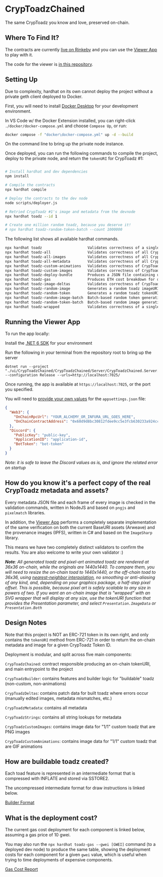 # CrypToadzChained
The same CrypToadz you know and love, preserved on-chain.

## Where To Find It?

The contracts are currently [live on Rinkeby](https://rinkeby.etherscan.io/address/0x60d9d8bc30812fdee9cc5e3fcb630233a924cc97#code) 
and you can use the [Viewer App](https://cryptoadzchained.com) to play with it. 

The code for the viewer is [in this repository](https://github.com/wattsyart/cryptoadz-chained/tree/main/ui).

## Setting Up

Due to complexity, hardhat on its own cannot deploy the project without a private geth client deployed to Docker.

First, you will need to install [Docker Desktop](https://www.docker.com/products/docker-desktop) for your development environment.

In VS Code w/ the Docker Extension installed, you can right-click `./docker/docker-compose.yml` and choose `Compose Up`, or run:

```bash
docker compose -f "docker\docker-compose.yml" up -d --build 
```

On the command line to bring up the private node instance.

Once deployed, you can run the following commands to compile the project, deploy to the private node, and return the `tokenURI` for CrypToadz #1:

```bash

# Install hardhat and dev dependencies
npm install

# Compile the contracts
npx hardhat compile

# Deploy the contracts to the dev node
node scripts/deployer.js

# Retried CrypToadz #1's image and metadata from the devnode
npx hardhat toadz --id 1

# Create one million random toadz, because you deserve it!
# npx hardhat toadz-random-token-batch --count 1000000
```

The following list shows all available hardhat commands.

```bash
npx hardhat toadz                     Validates correctness of a single CrypToadz
npx hardhat toadz-all                 Validates correctness of all CrypToadz tokens
npx hardhat toadz-all-images          Validates correctness of all CrypToadz token images
npx hardhat toadz-all-metadata        Validates correctness of all CrypToadz token metadata
npx hardhat toadz-custom-animations   Validates correctness of CrypToadz custom animations
npx hardhat toadz-custom-images       Validates correctness of CrypToadz custom images
npx hardhat toadz-deploy-bundle       Produces a JSON file containing unsigned transactions for all deployments at a set price budget
npx hardhat toadz-gas                 Produces ETH cost breakdown for deployment by component
npx hardhat toadz-image-deltas        Validates correctness of CrypToadz token images that have deltas
npx hardhat toadz-random-image        Generates a random toadz imageURI and saves the image to disk
npx hardhat toadz-random-token        Generates a random toadz tokenURI and saves the metadata and image to disk
npx hardhat toadz-random-image-batch  Batch-based random token generation for stress testing
npx hardhat toadz-random-token-batch  Batch-based random image generation for stress testing
npx hardhat toadz-wrapped             Validates correctness of a single, wrapped CrypToadz
```

## Running the Viewer App

To run the app locally:

Install the [.NET 6 SDK](https://dotnet.microsoft.com/en-us/download/dotnet/6.0) for your environment

Run the following in your terminal from the repository root to bring up the server
```
dotnet run --project "./ui/CrypToadzChained/CrypToadzChained/Server/CrypToadzChained.Server.csproj" --configuration Release --urls=http://localhost:7025/
```

Once running, the app is available at `https://localhost:7025`, or the port you specified.

You will need to [provide your own values](https://github.com/wattsyart/cryptoadz-chained/blob/main/ui/CrypToadzChained/CrypToadzChained/Server/appsettings.json) for the `appsettings.json` file:

```json
{
  "Web3": {
    "OnChainRpcUrl": "YOUR_ALCHEMY_OR_INFURA_URL_GOES_HERE",
    "OnChainContractAddress": "0x60d9d8bc30812fdee9cc5e3fcb630233a924cc97"
  },
  "Discord": {
    "PublicKey": "public-key",
    "ApplicationID": "application-id",
    "BotToken": "bot-token"
  }
}
```

_Note: it is safe to leave the Discord values as is, and ignore the related error on startup_

## How do you know it's a perfect copy of the real CrypToadz metadata and assets?

Every metadata JSON file and each frame of every image is checked in the validation commands, written in NodeJS and based on `pngjs` and `pixelmatch` libraries.

In addition, the [Viewer App](https://cryptoadzchained.com) performs a completely separate implementation of the same verification
on both the current BaseURI assets (Arweave) and the provenance images (IPFS), written in C# and based on the `ImageSharp` library.

This means we have two completely distinct validators to confirm the results. You are also welcome to write your own validator :)

_**Note**:
All generated toadz and pixel-art animated toadz are rendered at 36x36 on-chain, while the originals are 1440x1440. To compare them, you will need to resize the on-chain toad to 1440x1440, or the off-chain toad to 36x36, using [nearest-neighbor interpolation](https://en.wikipedia.org/wiki/Nearest-neighbor_interpolation), no smoothing or anti-aliasing of any kind, and, depending on your graphics package, a half-step pixel offset. This is possible, because pixel art is safely scalable to any size
in powers of two. If you want an on-chain image that is "wrapped" with an SVG wrapper that will display at any size, use the tokenURI function that provides the Presentation parameter, and select `Presentation.ImageData` or `Presentation.Both`_

## Design Notes

Note that this project is NOT an ERC-721 token in its own right, and only contains the `tokenURI` method from ERC-721
in order to return the on-chain metadata and image for a given CrypToadz Token ID.

Deployment is modular, and split across five main components:

`CrypToadzChained`: contract responsible producing an on-chain tokenURI, and main entrypoint to the project

`CrypToadzBuilder`: contains features and builder logic for "buildable" toadz (non-custom, non-animations)

`CrypToadzDeltas`: contains patch data for built toadz where errors occur (manually edited images, metadata mismatches, etc.)

`CrypToadzMetadata`: contains all metadata

`CrypToadzStrings`: contains all string lookups for metadata

`CrypToadzCustomImages`: contains image data for "1/1" custom toadz that are PNG images

`CrypToadzCustomAnimations`: contains image data for "1/1" custom toadz that are GIF animations

## How are buildable toadz created?

Each toad feature is represented in an intermediate format that is compressed with INFLATE and stored via SSTORE2.

The uncompressed intermediate format for draw instructions is linked below.

[Builder Format](https://github.com/wattsyart/cryptoadz-chained/wiki/Builder-Format)

## What is the deployment cost?

The current gas cost deployment for each component is linked below, assuming a gas price of 10 gwei.

You may also run the `npx hardhat toadz-gas --gwei [GWEI]` command (to a deployed dev node) to produce the same table, showing the deployment costs for each component for a given `gwei` value, which is useful when trying to time deployments of expensive components.

[Gas Cost Report](https://github.com/wattsyart/cryptoadz-chained/wiki/Gas-Cost-Report)
